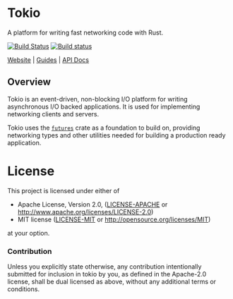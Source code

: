 # Tokio

A platform for writing fast networking code with Rust.

[![Build Status](https://travis-ci.org/tokio-rs/tokio.svg?branch=new-crate)](https://travis-ci.org/tokio-rs/tokio)
[![Build status](https://ci.appveyor.com/api/projects/status/uxiinkgipvy6ehrj/branch/new-crate?svg=true)](https://ci.appveyor.com/project/alexcrichton/tokio/branch/new-crate)

[Website](https://tokio.rs) |
[Guides](https://tokio.rs/docs/getting-started/hello-world/) |
[API Docs](https://docs.rs/tokio)

## Overview

Tokio is an event-driven, non-blocking I/O platform for writing asynchronous I/O
backed applications. It is used for implementing networking clients and servers.

Tokio uses the [`futures`] crate as a foundation to build on, providing
networking types and other utilities needed for building a production ready
application.

[`futures`]: https://github.com/rust-lang-nursery/futures-rs

# License

This project is licensed under either of

 * Apache License, Version 2.0, ([LICENSE-APACHE](LICENSE-APACHE) or
   http://www.apache.org/licenses/LICENSE-2.0)
 * MIT license ([LICENSE-MIT](LICENSE-MIT) or
   http://opensource.org/licenses/MIT)

at your option.

### Contribution

Unless you explicitly state otherwise, any contribution intentionally submitted
for inclusion in tokio by you, as defined in the Apache-2.0 license, shall be
dual licensed as above, without any additional terms or conditions.
